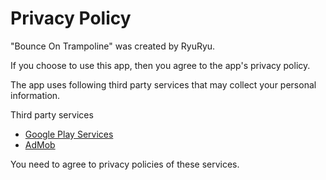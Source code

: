 # Privacy Policy

"Bounce On Trampoline" was created by RyuRyu.

If you choose to use this app, then you agree to the app's privacy policy.

The app uses following third party services that may collect your personal information.

Third party services

- [Google Play Services](https://policies.google.com/privacy)
- [AdMob](https://support.google.com/admob/answer/6128543?hl=en)

You need to agree to privacy policies of these services.